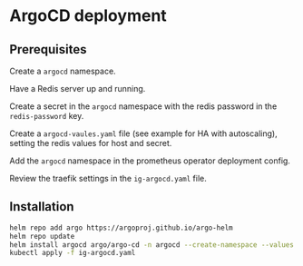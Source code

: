 # ArgoCD deployment

## Prerequisites

Create a `argocd` namespace.

Have a Redis server up and running.

Create a secret in the `argocd` namespace with the redis password in the `redis-password` key.

Create a `argocd-vaules.yaml` file (see example for HA with autoscaling), setting the redis values for host and secret.

Add the `argocd` namespace in the prometheus operator deployment config.

Review the traefik settings in the `ig-argocd.yaml` file.

## Installation

```bash
helm repo add argo https://argoproj.github.io/argo-helm
helm repo update
helm install argocd argo/argo-cd -n argocd --create-namespace --values argocd-values.yaml
kubectl apply -f ig-argocd.yaml
```
